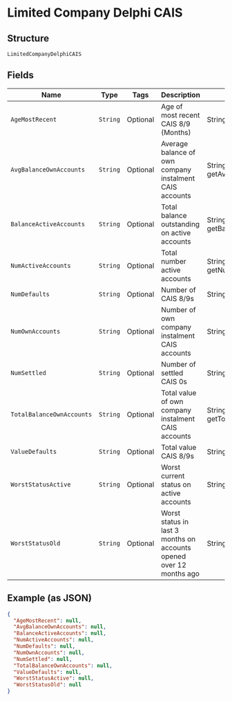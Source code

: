 
# Limited Company Delphi CAIS

## Structure

`LimitedCompanyDelphiCAIS`

## Fields

| Name | Type | Tags | Description | Getter | Setter |
|  --- | --- | --- | --- | --- | --- |
| `AgeMostRecent` | `String` | Optional | Age of most recent CAIS 8/9 (Months) | String getAgeMostRecent() | setAgeMostRecent(String ageMostRecent) |
| `AvgBalanceOwnAccounts` | `String` | Optional | Average balance of own company instalment CAIS accounts | String getAvgBalanceOwnAccounts() | setAvgBalanceOwnAccounts(String avgBalanceOwnAccounts) |
| `BalanceActiveAccounts` | `String` | Optional | Total balance outstanding on active accounts | String getBalanceActiveAccounts() | setBalanceActiveAccounts(String balanceActiveAccounts) |
| `NumActiveAccounts` | `String` | Optional | Total number active accounts | String getNumActiveAccounts() | setNumActiveAccounts(String numActiveAccounts) |
| `NumDefaults` | `String` | Optional | Number of CAIS 8/9s | String getNumDefaults() | setNumDefaults(String numDefaults) |
| `NumOwnAccounts` | `String` | Optional | Number of own company instalment CAIS accounts | String getNumOwnAccounts() | setNumOwnAccounts(String numOwnAccounts) |
| `NumSettled` | `String` | Optional | Number of settled CAIS 0s | String getNumSettled() | setNumSettled(String numSettled) |
| `TotalBalanceOwnAccounts` | `String` | Optional | Total value of own company instalment CAIS accounts | String getTotalBalanceOwnAccounts() | setTotalBalanceOwnAccounts(String totalBalanceOwnAccounts) |
| `ValueDefaults` | `String` | Optional | Total value CAIS 8/9s | String getValueDefaults() | setValueDefaults(String valueDefaults) |
| `WorstStatusActive` | `String` | Optional | Worst current status on active accounts | String getWorstStatusActive() | setWorstStatusActive(String worstStatusActive) |
| `WorstStatusOld` | `String` | Optional | Worst status in last 3 months on accounts opened over 12 months ago | String getWorstStatusOld() | setWorstStatusOld(String worstStatusOld) |

## Example (as JSON)

```json
{
  "AgeMostRecent": null,
  "AvgBalanceOwnAccounts": null,
  "BalanceActiveAccounts": null,
  "NumActiveAccounts": null,
  "NumDefaults": null,
  "NumOwnAccounts": null,
  "NumSettled": null,
  "TotalBalanceOwnAccounts": null,
  "ValueDefaults": null,
  "WorstStatusActive": null,
  "WorstStatusOld": null
}
```

